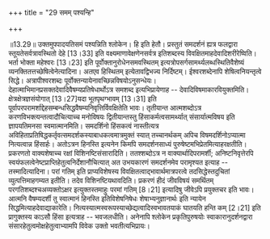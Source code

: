 +++
title = "29 समम् पश्यन्हि"

+++
  
  
॥13.29॥ उक्तमुपपादयतिसमं पश्यन्निति श्लोकेन। हि इति हेतौ। प्रस्तुतं
समदर्शनं ह्यत्र फलद्वारा स्तूयतेसर्वत्रावस्थितो देहे \[13।33\] इति
वक्ष्यमाणावेक्षणेनसर्वत्र इतिशब्दस्य विवक्षितमाहदेवादिशरीरेष्विति। भर्ता
भोक्ता महेश्वरः \[13।23\] इति पूर्वोक्तानुरोधेनसमवस्थितम्
इत्यत्रोपसर्गसामर्थ्यलब्धस्थितिवैशेष्यं
व्यनक्तितत्तच्छेषित्वेनेत्यादिना। अतएव हिस्थितम् इत्येतावद्विभज्य
निर्दिष्टम्। ईश्वरशब्देनापि शेषित्वनियन्तृत्वे सिद्धे। अत्रापीश्वरशब्दः
पूर्वोक्तन्यायेनावच्छिन्नविषयोऽनुसन्धेयः।
देहात्माभिमानप्रसक्तदेवादिवैषम्यप्रतिषेधार्थोऽत्र समशब्द इत्यभिप्रायेणाह
-- देवादिविषमाकारवियुक्तमिति। क्षेत्रक्षेत्रज्ञसंयोगात् \[13।27\]यदा
भूतपृथग्भावम् \[13।31\] इति
पूर्वापरपरामर्शाद्देहसम्बन्धसिद्धवैषम्यनिवृत्तिर्विवक्षितेति भावः।
तृतीयान्त आत्मशब्दोऽत्र करणविभक्त्यन्तत्वादौचित्याच्च मनोविषयः
द्वितीयान्तस्तु हिंसाकर्मत्वसामर्थ्यात् संसार्यात्मविषय इति ज्ञापयतिमनसा
स्वमात्मानमिति। समदर्शिनो हिंसकत्वं नास्तीत्यत्र
अविहिताप्रतिषिद्धकर्तृवत्समदर्शकस्याबाधकत्वमात्रमुक्तं स्यात्
तच्चानर्थकम् अपिच विषमदर्शिनोऽप्यात्मा नित्यत्वान्न हिंसार्हः। अतोऽत्रन
हिनस्ति इत्यनेन किमपि समदर्शनसाध्यं पुरुषेष्टमभिप्रेतमित्याहरक्षतीति।
प्रकरणतो वाक्यशेषाच्च रक्षां विशिनष्टिसंसारादिति। ततश्शब्दोऽत्र न
वाक्यार्थादिपरामर्शी; अनिष्टनिवृत्तेरपि
स्वयंफलत्वेनेष्टप्राप्तिहेतुत्वनिर्देशानौचित्यात् अत उभयकारणं समदर्शनमेव
परामृश्यत इत्याह -- तस्मादित्यादिना। परां गतिम् इति प्राप्यविशेषस्य
विवक्षितत्वाद्भावार्थमात्रपरत्वे तदसिद्धेस्तदुचितां व्युत्पत्तिमाहगम्यत
इतीति। तदेव विशिनष्टियथावदिति। प्रकरणं हीदं जीवविषयं समर्थितम्
परगतिशब्दश्चअव्यक्तोऽक्षर इत्युक्तस्तमाहुः परमां गतिम् \[8।21\]
इत्यादिषु जीवेऽपि प्रयुक्तचर इति भावः। आत्मनि वैषम्यदर्शी तु स्वात्मानं
हिनस्ति इतिविशेषनिषेधः शेषाभ्यनुज्ञानार्थः इति न्यायेन
सिद्धमित्याहदेवाद्याकारेति।
नित्यस्यात्मस्वरूपस्याच्छेद्यत्वादिस्वभावतयाकं घातयति हन्ति कम् \[2।21\]
इति प्रागुक्तस्य काऽसौ हिंसा इत्यत्राह -- भवजलधीति। अनेनापि श्लोकेन
प्रकृतिपुरुषयोः स्वाकारानुदर्शनद्वारा संसारहेतुत्वमोक्षहेतुत्वाभ्यामपि
विवेक उक्तो भवतीत्यभिप्रायः।  
  
